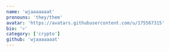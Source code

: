 ```yaml
---
name: 'wjaaaaaaat'
pronouns: 'they/them'
avatar: 'https://avatars.githubusercontent.com/u/175567315'
bio: '💀'
category: ['crypto']
github: 'wjaaaaaaat'
---
```

